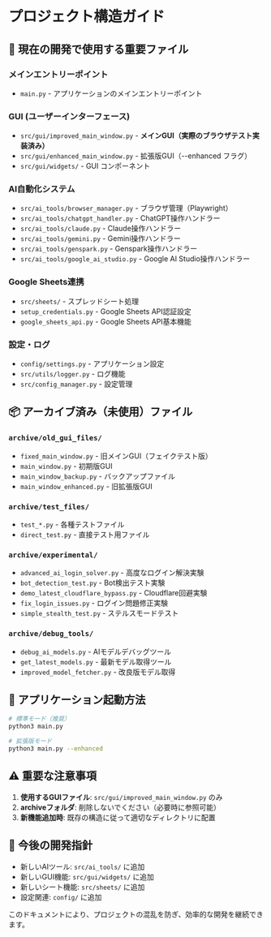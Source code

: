 # プロジェクト構造ガイド

## 📁 現在の開発で使用する重要ファイル

### メインエントリーポイント
- `main.py` - アプリケーションのメインエントリーポイント

### GUI (ユーザーインターフェース)
- `src/gui/improved_main_window.py` - **メインGUI（実際のブラウザテスト実装済み）**
- `src/gui/enhanced_main_window.py` - 拡張版GUI（--enhanced フラグ）
- `src/gui/widgets/` - GUI コンポーネント

### AI自動化システム
- `src/ai_tools/browser_manager.py` - ブラウザ管理（Playwright）
- `src/ai_tools/chatgpt_handler.py` - ChatGPT操作ハンドラー
- `src/ai_tools/claude.py` - Claude操作ハンドラー
- `src/ai_tools/gemini.py` - Gemini操作ハンドラー
- `src/ai_tools/genspark.py` - Genspark操作ハンドラー
- `src/ai_tools/google_ai_studio.py` - Google AI Studio操作ハンドラー

### Google Sheets連携
- `src/sheets/` - スプレッドシート処理
- `setup_credentials.py` - Google Sheets API認証設定
- `google_sheets_api.py` - Google Sheets API基本機能

### 設定・ログ
- `config/settings.py` - アプリケーション設定
- `src/utils/logger.py` - ログ機能
- `src/config_manager.py` - 設定管理

## 📦 アーカイブ済み（未使用）ファイル

### `archive/old_gui_files/`
- `fixed_main_window.py` - 旧メインGUI（フェイクテスト版）
- `main_window.py` - 初期版GUI
- `main_window_backup.py` - バックアップファイル
- `main_window_enhanced.py` - 旧拡張版GUI

### `archive/test_files/`
- `test_*.py` - 各種テストファイル
- `direct_test.py` - 直接テスト用ファイル

### `archive/experimental/`
- `advanced_ai_login_solver.py` - 高度なログイン解決実験
- `bot_detection_test.py` - Bot検出テスト実験
- `demo_latest_cloudflare_bypass.py` - Cloudflare回避実験
- `fix_login_issues.py` - ログイン問題修正実験
- `simple_stealth_test.py` - ステルスモードテスト

### `archive/debug_tools/`
- `debug_ai_models.py` - AIモデルデバッグツール
- `get_latest_models.py` - 最新モデル取得ツール
- `improved_model_fetcher.py` - 改良版モデル取得

## 🚀 アプリケーション起動方法

```bash
# 標準モード（推奨）
python3 main.py

# 拡張版モード
python3 main.py --enhanced
```

## ⚠️ 重要な注意事項

1. **使用するGUIファイル**: `src/gui/improved_main_window.py` のみ
2. **archiveフォルダ**: 削除しないでください（必要時に参照可能）
3. **新機能追加時**: 既存の構造に従って適切なディレクトリに配置

## 🔧 今後の開発指針

- 新しいAIツール: `src/ai_tools/` に追加
- 新しいGUI機能: `src/gui/widgets/` に追加
- 新しいシート機能: `src/sheets/` に追加
- 設定関連: `config/` に追加

このドキュメントにより、プロジェクトの混乱を防ぎ、効率的な開発を継続できます。
